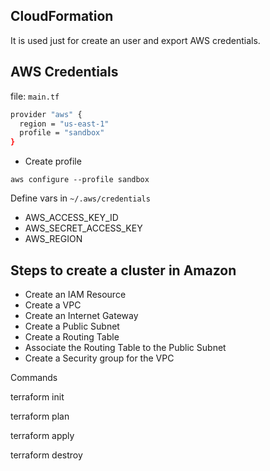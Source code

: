 ## CloudFormation

It is used just for create an user and export AWS credentials.

## AWS Credentials

file: `main.tf`

```bash
provider "aws" {
  region = "us-east-1"
  profile = "sandbox"
}
```

- Create profile

`aws configure --profile sandbox`

Define vars in `~/.aws/credentials`

* AWS_ACCESS_KEY_ID
* AWS_SECRET_ACCESS_KEY
* AWS_REGION

## Steps to create a cluster in Amazon

- Create an IAM Resource
- Create a VPC
- Create an Internet Gateway
- Create a Public Subnet
- Create a Routing Table
- Associate the Routing Table to the Public Subnet
- Create a Security group for the VPC

Commands

terraform init

terraform plan

terraform apply

terraform destroy
